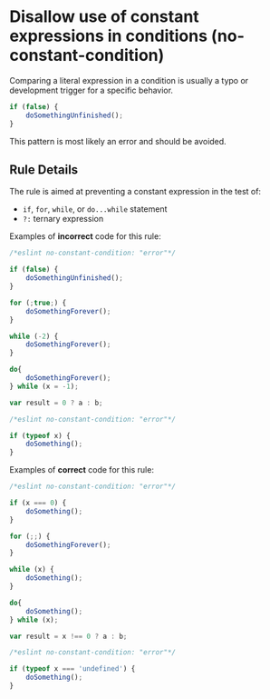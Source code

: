 # Disallow use of constant expressions in conditions (no-constant-condition)

Comparing a literal expression in a condition is usually a typo or development trigger for a specific behavior.

```js
if (false) {
    doSomethingUnfinished();
}
```

This pattern is most likely an error and should be avoided.

## Rule Details

The rule is aimed at preventing a constant expression in the test of:

* `if`, `for`, `while`, or `do...while` statement
* `?:` ternary expression

Examples of **incorrect** code for this rule:

```js
/*eslint no-constant-condition: "error"*/

if (false) {
    doSomethingUnfinished();
}

for (;true;) {
    doSomethingForever();
}

while (-2) {
    doSomethingForever();
}

do{
    doSomethingForever();
} while (x = -1);

var result = 0 ? a : b;
```

```js
/*eslint no-constant-condition: "error"*/

if (typeof x) {
    doSomething();
}
```


Examples of **correct** code for this rule:

```js
/*eslint no-constant-condition: "error"*/

if (x === 0) {
    doSomething();
}

for (;;) {
    doSomethingForever();
}

while (x) {
    doSomething();
}

do{
    doSomething();
} while (x);

var result = x !== 0 ? a : b;
```

```js
/*eslint no-constant-condition: "error"*/

if (typeof x === 'undefined') {
    doSomething();
}
```
